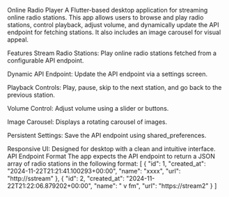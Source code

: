 Online Radio Player
A Flutter-based desktop application for streaming online radio stations. This app allows users to browse and play radio stations, control playback, adjust volume, and dynamically update the API endpoint for fetching stations. It also includes an image carousel for visual appeal.

Features
Stream Radio Stations: Play online radio stations fetched from a configurable API endpoint.

Dynamic API Endpoint: Update the API endpoint via a settings screen.

Playback Controls: Play, pause, skip to the next station, and go back to the previous station.

Volume Control: Adjust volume using a slider or buttons.

Image Carousel: Displays a rotating carousel of images.

Persistent Settings: Save the API endpoint using shared_preferences.

Responsive UI: Designed for desktop with a clean and intuitive interface.
API Endpoint Format
The app expects the API endpoint to return a JSON array of radio stations in the following format:
[
  {
    "id": 1,
    "created_at": "2024-11-22T21:21:41.100293+00:00",
    "name": "xxxx",
    "url": "http://sstream"
  },
  {
    "id": 2,
    "created_at": "2024-11-22T21:22:06.879202+00:00",
    "name": " v fm",
    "url": "https://stream2"
  }
]

